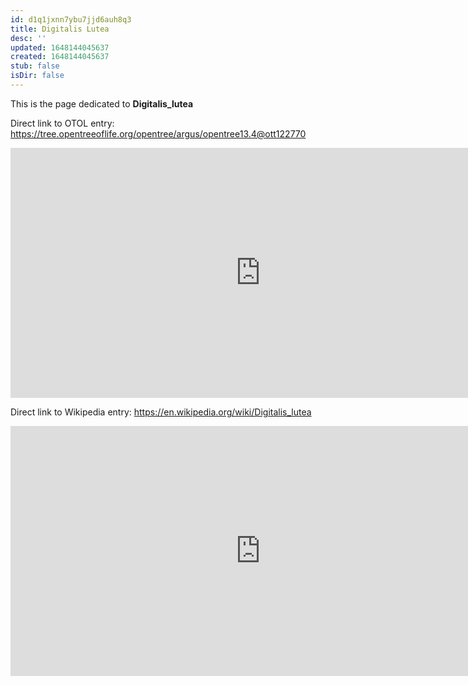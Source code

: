 ```yaml
---
id: d1q1jxnn7ybu7jjd6auh8q3
title: Digitalis Lutea
desc: ''
updated: 1648144045637
created: 1648144045637
stub: false
isDir: false
---
```

This is the page dedicated to **Digitalis_lutea**


Direct link to OTOL entry: https://tree.opentreeoflife.org/opentree/argus/opentree13.4@ott122770



<html>
    <body>
    <iframe src="https://tree.opentreeoflife.org/opentree/argus/opentree13.4@ott122770"
    width="800" height="400" frameborder="0" allowfullscreen> </iframe>
    </body>
</html>
    


Direct link to Wikipedia entry: https://en.wikipedia.org/wiki/Digitalis_lutea



<html>
    <body>
    <iframe src="https://en.wikipedia.org/wiki/Digitalis_lutea"
    width="800" height="400" frameborder="0" allowfullscreen> </iframe>
    </body>
</html>
    
